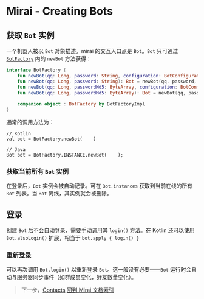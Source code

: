 # Mirai - Creating Bots

## 获取 `Bot` 实例

一个机器人被以 `Bot` 对象描述。mirai 的交互入口点是 `Bot`。`Bot` 只可通过 [`BotFactory`](../mirai-core-api/src/commonMain/kotlin/BotFactory.kt#L22-L87) 内的 `newBot` 方法获得：

```kotlin
interface BotFactory {
    fun newBot(qq: Long, password: String, configuration: BotConfiguration): Bot
    fun newBot(qq: Long, password: String): Bot = newBot(qq, password, BotConfiguration.Default)
    fun newBot(qq: Long, passwordMd5: ByteArray, configuration: BotConfiguration): Bot
    fun newBot(qq: Long, passwordMd5: ByteArray): Bot = newBot(qq, passwordMd5, BotConfiguration.Default)
    
    companion object : BotFactory by BotFactoryImpl
}
```

通常的调用方法为：
```
// Kotlin
val bot = BotFactory.newBot(    )

// Java
Bot bot = BotFactory.INSTANCE.newBot(    );
```

### 获取当前所有 `Bot` 实例
在登录后，`Bot` 实例会被自动记录。可在 `Bot.instances` 获取到当前在线的所有 `Bot` 列表。当 `Bot` 离线，其实例就会被删除。

## 登录

创建 `Bot` 后不会自动登录，需要手动调用其 `login()` 方法。在 Kotlin 还可以使用 `Bot.alsoLogin()` 扩展，相当于 `bot.apply { login() }`

### 重新登录

可以再次调用 `Bot.login()` 以重新登录 `Bot`。这一般没有必要——`Bot` 运行时会自动与服务器同步事件（如群成员变化，好友数量变化）。


> 下一步，[Contacts](Contacts.md)
> [回到 Mirai 文档索引](README.md)
